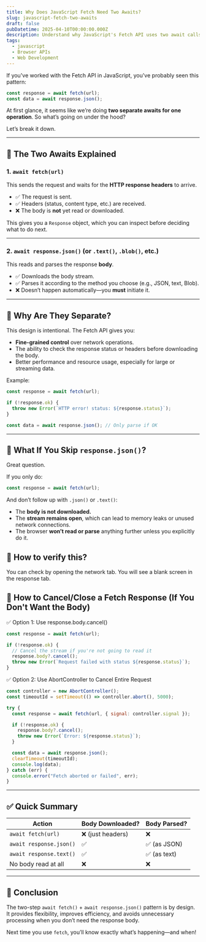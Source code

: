 ```yaml
---
title: Why Does JavaScript Fetch Need Two Awaits?
slug: javascript-fetch-two-awaits
draft: false
pubDatetime: 2025-04-10T00:00:00.000Z
description: Understand why JavaScript's Fetch API uses two await calls and what happens if you skip parsing the response body.
tags:
  - javascript
  - Browser APIs
  - Web Development
---
```


If you've worked with the Fetch API in JavaScript, you've probably seen this pattern:

```js
const response = await fetch(url);
const data = await response.json();
```

At first glance, it seems like we’re doing **two separate awaits for one operation**. So what’s going on under the hood?

Let’s break it down.

---

## 🚀 The Two Awaits Explained

### 1. `await fetch(url)`

This sends the request and waits for the **HTTP response headers** to arrive.

- ✅ The request is sent.
- ✅ Headers (status, content type, etc.) are received.
- ❌ The body is **not** yet read or downloaded.

This gives you a `Response` object, which you can inspect before deciding what to do next.

---

### 2. `await response.json()` (or `.text()`, `.blob()`, etc.)

This reads and parses the response **body**.

- ✅ Downloads the body stream.
- ✅ Parses it according to the method you choose (e.g., JSON, text, Blob).
- ❌ Doesn’t happen automatically—you **must** initiate it.

---

## 🧠 Why Are They Separate?

This design is intentional. The Fetch API gives you:

- **Fine-grained control** over network operations.
- The ability to check the response status or headers before downloading the body.
- Better performance and resource usage, especially for large or streaming data.

Example:

```js
const response = await fetch(url);

if (!response.ok) {
  throw new Error(`HTTP error! status: ${response.status}`);
}

const data = await response.json(); // Only parse if OK
```

---

## 🤔 What If You Skip `response.json()`?

Great question.

If you only do:

```js
const response = await fetch(url);
```

And don’t follow up with `.json()` or `.text()`:

- The **body is not downloaded.**
- The **stream remains open**, which can lead to memory leaks or unused network connections.
- The browser **won’t read or parse** anything further unless you explicitly do it.

## 🤔 How to verify this?

You can check by opening the network tab. You will see a blank screen in the response tab.


## 🤔 How to Cancel/Close a Fetch Response (If You Don't Want the Body)

✅ Option 1: Use response.body.cancel()

```js
const response = await fetch(url);

if (!response.ok) {
  // Cancel the stream if you're not going to read it
  response.body?.cancel();
  throw new Error(`Request failed with status ${response.status}`);
}
```

✅ Option 2: Use AbortController to Cancel Entire Request

```js
const controller = new AbortController();
const timeoutId = setTimeout(() => controller.abort(), 5000);

try {
  const response = await fetch(url, { signal: controller.signal });

  if (!response.ok) {
    response.body?.cancel();
    throw new Error(`Error: ${response.status}`);
  }

  const data = await response.json();
  clearTimeout(timeoutId);
  console.log(data);
} catch (err) {
  console.error("Fetch aborted or failed", err);
}
```

---

## ✅ Quick Summary

| Action                  | Body Downloaded?  | Body Parsed? |
| ----------------------- | ----------------- | ------------ |
| `await fetch(url)`      | ❌ (just headers) | ❌           |
| `await response.json()` | ✅                | ✅ (as JSON) |
| `await response.text()` | ✅                | ✅ (as text) |
| No body read at all     | ❌                | ❌           |

---

## 🏁 Conclusion

The two-step `await fetch()` + `await response.json()` pattern is by design. It provides flexibility, improves efficiency, and avoids unnecessary processing when you don’t need the response body.

Next time you use `fetch`, you’ll know exactly what’s happening—and when!
